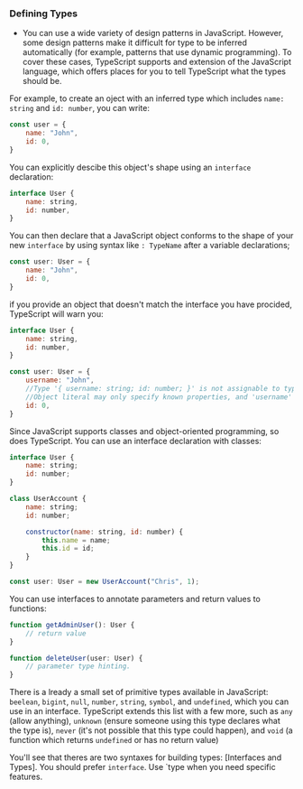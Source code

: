 ### Defining Types

- You can use a wide variety of design patterns in JavaScript. However, some design patterns make it difficult for type to be inferred automatically (for example, patterns that use dynamic programming). To cover these cases, TypeScript supports and extension of the JavaScript language, which offers places for you to tell TypeScript what the types should be.

For example, to create an oject with an inferred type which includes `name: string` and `id: number`, you can write:

```js
const user = {
    name: "John",
    id: 0,
}
```

You can explicitly descibe this object's shape using an `interface` declaration: 

```js
interface User {
    name: string,
    id: number,
}
```

You can then declare that a JavaScript object conforms to the shape of your new `interface` by using syntax like `: TypeName` after a variable declarations;

```js
const user: User = {
    name: "John",
    id: 0,
}
```

if you provide an object that doesn't match the interface you have procided, TypeScript will warn you:

```js
interface User {
    name: string,
    id: number,
}

const user: User = {
    username: "John",
    //Type '{ username: string; id: number; }' is not assignable to type 'User'.
    //Object literal may only specify known properties, and 'username' does not exist in type 'User'.
    id: 0,
}
```

Since JavaScript supports classes and object-oriented programming, so does TypeScript. You can use an interface declaration with classes:

```js
interface User {
    name: string;
    id: number;
}

class UserAccount {
    name: string;
    id: number;

    constructor(name: string, id: number) {
        this.name = name;
        this.id = id;
    }
}

const user: User = new UserAccount("Chris", 1);
```

You can use interfaces to annotate parameters and return values to functions: 

```js
function getAdminUser(): User {
    // return value
}

function deleteUser(user: User) {
    // parameter type hinting.
}
```

There is a lready a small set of primitive types available in JavaScript: `beelean`, `bigint`, `null`, `number`, `string`, `symbol`, and `undefined`, which you can use in an interface. TypeScript extends this list with a few more, such as `any` (allow anything), `unknown` (ensure someone using this type declares what the type is), `never` (it's not possible that this type could happen), and `void` (a function which returns `undefined` or has no return value)

You'll see that theres are two syntaxes for building types: [Interfaces and Types]. You should prefer `interface`. Use `type when you need specific features.


